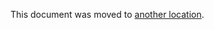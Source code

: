 This document was moved to [another location](../administration/operations/fast_ssh_key_lookup.md).
